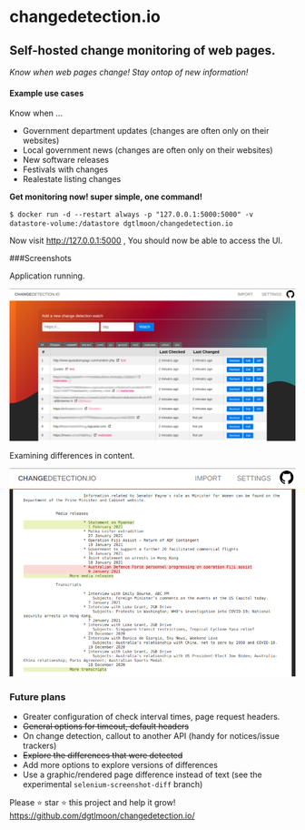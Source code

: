 #  changedetection.io

## Self-hosted change monitoring of web pages.

_Know when web pages change! Stay ontop of new information!_


#### Example use cases

Know when ...

- Government department updates (changes are often only on their websites)
- Local government news (changes are often only on their websites)
- New software releases 
- Festivals with changes
- Realestate listing changes


**Get monitoring now! super simple, one command!**

```
$ docker run -d --restart always -p "127.0.0.1:5000:5000" -v datastore-volume:/datastore dgtlmoon/changedetection.io
```  

Now visit http://127.0.0.1:5000 , You should now be able to access the UI.

  
###Screenshots

Application running.

![Self-hosted web page change monitoring application screenshot](screenshot.png?raw=true "Self-hosted web page change monitoring screenshot")

Examining differences in content.

![Self-hosted web page change monitoring context difference screenshot](screenshot-diff.png?raw=true "Self-hosted web page change monitoring context difference screenshot")

### Future plans

- Greater configuration of check interval times, page request headers.
- ~~General options for timeout, default headers~~
- On change detection, callout to another API (handy for notices/issue trackers)
- ~~Explore the differences that were detected~~ 
- Add more options to explore versions of differences
- Use a graphic/rendered page difference instead of text (see the experimental `selenium-screenshot-diff` branch)

 
Please :star: star :star: this project and help it grow! https://github.com/dgtlmoon/changedetection.io/
